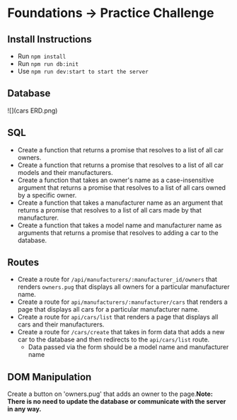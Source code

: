 # Foundations -> Practice Challenge

## Install Instructions
- Run `npm install`
- Run `npm run db:init`
- Use `npm run dev:start to start the server`

## Database
![](cars ERD.png)

## SQL
- Create a function that returns a promise that resolves to a list of all car owners.
- Create a function that returns a promise that resolves to a list of all car models and their manufacturers.
- Create a function that takes an owner's name as a case-insensitive argument that returns a promise that resolves to a list of all cars owned by a specific owner.
- Create a function that takes a manufacturer name as an argument that returns a promise that resolves to a list of all cars made by that manufacturer.
- Create a function that takes a model name and manufacturer name as arguments that returns a promise that resolves to adding a car to the database.

## Routes
- Create a route for `/api/manufacturers/:manufacturer_id/owners` that renders `owners.pug` that displays all owners for a particular manufacturer name.
- Create a route for `api/manufacturers/:manufacturer/cars` that renders a page that displays all cars for a particular manufacturer name.
- Create a route for `api/cars/list` that renders a page that displays all cars and their manufacturers.
- Create a route for `/cars/create` that takes in form data that adds a new car to the database and then redirects to the `api/cars/list` route.
  - Data passed via the form should be a model name and manufacturer name

## DOM Manipulation
Create a button on 'owners.pug' that adds an owner to the page.__Note: There is no need to update the database or communicate with the server in any way.__